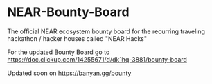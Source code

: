 # NEAR-Bounty-Board
The official NEAR ecosystem bounty board for the recurring traveling hackathon / hacker houses called "NEAR Hacks"


For the updated Bounty Board go to https://doc.clickup.com/14255671/d/dk1hq-3881/bounty-board


Updated soon on https://banyan.gg/bounty
